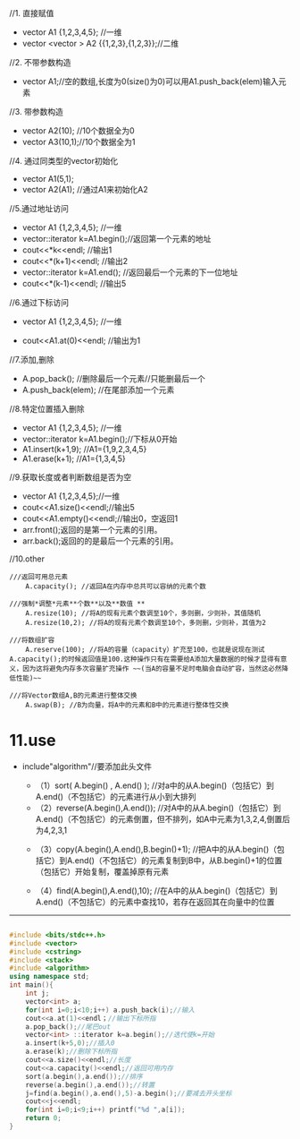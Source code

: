 //1. 直接赋值
   - vector <int> A1 {1,2,3,4,5};               //一维
   -  vector <vector <int>> A2 {{1,2,3},{1,2,3}};//二维
   
//2. 不带参数构造
   - vector <int> A1;//空的数组,长度为0(size()为0)可以用A1.push_back(elem)输入元素
   
//3. 带参数构造
   - vector <int> A2(10);  //10个数据全为0
   - vector <int> A3(10,1);//10个数据全为1
   
//4. 通过同类型的vector初始化
   - vector <int> A1(5,1);
   - vector <int> A2(A1);  //通过A1来初始化A2

//5.通过地址访问
   - vector<int> A1 {1,2,3,4,5};        //一维
   - vector<int>::iterator k=A1.begin();//返回第一个元素的地址
   - cout<<*k<<endl;     //输出1
   - cout<<*(k+1)<<endl; //输出2
   - vector<int>::iterator k=A1.end();  //返回最后一个元素的下一位地址
   - cout<<*(k-1)<<endl; //输出5

//6.通过下标访问
   + vector<int> A1 {1,2,3,4,5}; //一维

   + cout<<A1.at(0)<<endl;       //输出为1
   
//7.添加,删除
   * A.pop_back();      //删除最后一个元素//只能删最后一个
   * A.push_back(elem); //在尾部添加一个元素

//8.特定位置插入删除
   - vector<int> A1 {1,2,3,4,5};        //一维
   - vector<int>::iterator k=A1.begin();//下标从0开始
   - A1.insert(k+1,9);                  //A1={1,9,2,3,4,5}
   - A1.erase(k+1);                     //A1={1,3,4,5}

//9.获取长度或者判断数组是否为空
   + vector<int> A1 {1,2,3,4,5};//一维
   + cout<<A1.size()<<endl;//输出5
   + cout<<A1.empty()<<endl;//输出0，空返回1
   + arr.front();返回的是第一个元素的引用。
   + arr.back();返回的的是最后一个元素的引用。

//10.other

    ///返回可用总元素
        A.capacity(); //返回A在内存中总共可以容纳的元素个数
        
    ///强制*调整*元素**个数**以及**数值 **   
        A.resize(10); //将A的现有元素个数调至10个，多则删，少则补，其值随机    
        A.resize(10,2); //将A的现有元素个数调至10个，多则删，少则补，其值为2
        
    ///将数组扩容    
        A.reserve(100); //将A的容量（capacity）扩充至100，也就是说现在测试A.capacity();的时候返回值是100.这种操作只有在需要给A添加大量数据的时候才显得有意义，因为这将避免内存多次容量扩充操作 ~~(当A的容量不足时电脑会自动扩容，当然这必然降低性能)~~ 
        
    ///将Vector数组A,B的元素进行整体交换   
        A.swap(B); //B为向量，将A中的元素和B中的元素进行整体性交换

# 11.use

   + include"algorithm"//要添加此头文件

      - （1）sort( A.begin() , A.end() ); //对a中的从A.begin()（包括它）到A.end()（不包括它）的元素进行从小到大排列

      + （2）reverse(A.begin(),A.end()); //对A中的从A.begin()（包括它）到A.end()（不包括它）的元素倒置，但不排列，如A中元素为1,3,2,4,倒置后为4,2,3,1

      - （3）copy(A.begin(),A.end(),B.begin()+1); //把A中的从A.begin()（包括它）到A.end()（不包括它）的元素复制到B中，从B.begin()+1的位置（包括它）开始复制，覆盖掉原有元素

      - （4）find(A.begin(),A.end(),10); //在A中的从A.begin()（包括它）到A.end()（不包括它）的元素中查找10，若存在返回其在向量中的位置

******
```c++

#include <bits/stdc++.h>
#include <vector>
#include <cstring>
#include <stack>
#include <algorithm>
using namespace std;
int main(){
    int j;
    vector<int> a;
    for(int i=0;i<10;i++) a.push_back(i);//输入 
    cout<<a.at(1)<<endl；//输出下标所指
    a.pop_back();//尾巴out
    vector<int> ::iterator k=a.begin();//迭代使k=开始
    a.insert(k+5,0);//插入0
    a.erase(k);//删除下标所指
    cout<<a.size()<<endl;//长度
    cout<<a.capacity()<<endl;//返回可用内存
    sort(a.begin(),a.end());//排序
    reverse(a.begin(),a.end());//转置
    j=find(a.begin(),a.end(),5)-a.begin();//要减去开头坐标
    cout<<j<<endl;
    for(int i=0;i<9;i++) printf("%d ",a[i]);
    return 0;
}
```